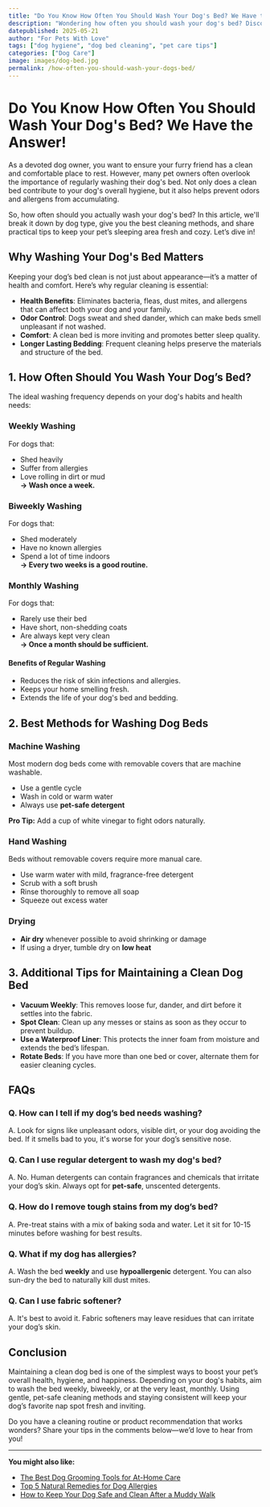 ```yaml
---
title: "Do You Know How Often You Should Wash Your Dog's Bed? We Have the Answer!"
description: "Wondering how often you should wash your dog's bed? Discover essential tips for maintaining a clean and healthy sleeping space for your furry friend!"
datepublished: 2025-05-21
author: "For Pets With Love"
tags: ["dog hygiene", "dog bed cleaning", "pet care tips"]
categories: ["Dog Care"]
image: images/dog-bed.jpg
permalink: /how-often-you-should-wash-your-dogs-bed/
---
```


# Do You Know How Often You Should Wash Your Dog's Bed? We Have the Answer!

As a devoted dog owner, you want to ensure your furry friend has a clean and comfortable place to rest. However, many pet owners often overlook the importance of regularly washing their dog's bed. Not only does a clean bed contribute to your dog's overall hygiene, but it also helps prevent odors and allergens from accumulating.

So, how often should you actually wash your dog's bed? In this article, we'll break it down by dog type, give you the best cleaning methods, and share practical tips to keep your pet’s sleeping area fresh and cozy. Let’s dive in!

## Why Washing Your Dog's Bed Matters

Keeping your dog’s bed clean is not just about appearance—it’s a matter of health and comfort. Here’s why regular cleaning is essential:

- **Health Benefits**: Eliminates bacteria, fleas, dust mites, and allergens that can affect both your dog and your family.
- **Odor Control**: Dogs sweat and shed dander, which can make beds smell unpleasant if not washed.
- **Comfort**: A clean bed is more inviting and promotes better sleep quality.
- **Longer Lasting Bedding**: Frequent cleaning helps preserve the materials and structure of the bed.

## 1. How Often Should You Wash Your Dog’s Bed?

The ideal washing frequency depends on your dog's habits and health needs:

### Weekly Washing
For dogs that:
- Shed heavily
- Suffer from allergies
- Love rolling in dirt or mud  
**→ Wash once a week.**

### Biweekly Washing
For dogs that:
- Shed moderately
- Have no known allergies
- Spend a lot of time indoors  
**→ Every two weeks is a good routine.**

### Monthly Washing
For dogs that:
- Rarely use their bed
- Have short, non-shedding coats
- Are always kept very clean  
**→ Once a month should be sufficient.**

#### Benefits of Regular Washing
- Reduces the risk of skin infections and allergies.
- Keeps your home smelling fresh.
- Extends the life of your dog's bed and bedding.

## 2. Best Methods for Washing Dog Beds

### Machine Washing
Most modern dog beds come with removable covers that are machine washable.

- Use a gentle cycle
- Wash in cold or warm water
- Always use **pet-safe detergent**

**Pro Tip:** Add a cup of white vinegar to fight odors naturally.

### Hand Washing
Beds without removable covers require more manual care.

- Use warm water with mild, fragrance-free detergent
- Scrub with a soft brush
- Rinse thoroughly to remove all soap
- Squeeze out excess water

### Drying
- **Air dry** whenever possible to avoid shrinking or damage
- If using a dryer, tumble dry on **low heat**

## 3. Additional Tips for Maintaining a Clean Dog Bed

- **Vacuum Weekly**: This removes loose fur, dander, and dirt before it settles into the fabric.
- **Spot Clean**: Clean up any messes or stains as soon as they occur to prevent buildup.
- **Use a Waterproof Liner**: This protects the inner foam from moisture and extends the bed’s lifespan.
- **Rotate Beds**: If you have more than one bed or cover, alternate them for easier cleaning cycles.

## FAQs

### Q. How can I tell if my dog’s bed needs washing?
A. Look for signs like unpleasant odors, visible dirt, or your dog avoiding the bed. If it smells bad to you, it's worse for your dog’s sensitive nose.

### Q. Can I use regular detergent to wash my dog's bed?
A. No. Human detergents can contain fragrances and chemicals that irritate your dog’s skin. Always opt for **pet-safe**, unscented detergents.

### Q. How do I remove tough stains from my dog’s bed?
A. Pre-treat stains with a mix of baking soda and water. Let it sit for 10-15 minutes before washing for best results.

### Q. What if my dog has allergies?
A. Wash the bed **weekly** and use **hypoallergenic** detergent. You can also sun-dry the bed to naturally kill dust mites.

### Q. Can I use fabric softener?
A. It's best to avoid it. Fabric softeners may leave residues that can irritate your dog’s skin.

## Conclusion

Maintaining a clean dog bed is one of the simplest ways to boost your pet’s overall health, hygiene, and happiness. Depending on your dog's habits, aim to wash the bed weekly, biweekly, or at the very least, monthly. Using gentle, pet-safe cleaning methods and staying consistent will keep your dog’s favorite nap spot fresh and inviting.

Do you have a cleaning routine or product recommendation that works wonders? Share your tips in the comments below—we’d love to hear from you!

---

**You might also like:**
- [The Best Dog Grooming Tools for At-Home Care](/dog-grooming-tools/)
- [Top 5 Natural Remedies for Dog Allergies](/natural-dog-allergy-remedies/)
- [How to Keep Your Dog Safe and Clean After a Muddy Walk](/muddy-walk-cleaning-dogs/)
